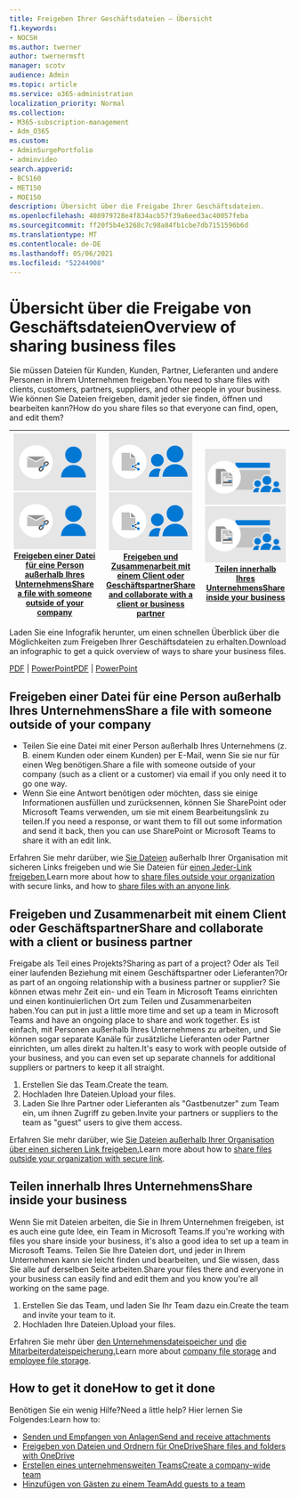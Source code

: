 ```yaml
---
title: Freigeben Ihrer Geschäftsdateien – Übersicht
f1.keywords:
- NOCSH
ms.author: twerner
author: twernermsft
manager: scotv
audience: Admin
ms.topic: article
ms.service: o365-administration
localization_priority: Normal
ms.collection:
- M365-subscription-management
- Adm_O365
ms.custom:
- AdminSurgePortfolio
- adminvideo
search.appverid:
- BCS160
- MET150
- MOE150
description: Übersicht über die Freigabe Ihrer Geschäftsdateien.
ms.openlocfilehash: 408979728e4f834acb57f39a6eed3ac40057feba
ms.sourcegitcommit: ff20f5b4e3268c7c98a84fb1cbe7db7151596b6d
ms.translationtype: MT
ms.contentlocale: de-DE
ms.lasthandoff: 05/06/2021
ms.locfileid: "52244908"
---
```

# <a name="overview-of-sharing-business-files"></a><span data-ttu-id="a7e4a-103">Übersicht über die Freigabe von Geschäftsdateien</span><span class="sxs-lookup"><span data-stu-id="a7e4a-103">Overview of sharing business files</span></span>

<span data-ttu-id="a7e4a-104">Sie müssen Dateien für Kunden, Kunden, Partner, Lieferanten und andere Personen in Ihrem Unternehmen freigeben.</span><span class="sxs-lookup"><span data-stu-id="a7e4a-104">You need to share files with clients, customers, partners, suppliers, and other people in your business.</span></span> <span data-ttu-id="a7e4a-105">Wie können Sie Dateien freigeben, damit jeder sie finden, öffnen und bearbeiten kann?</span><span class="sxs-lookup"><span data-stu-id="a7e4a-105">How do you share files so that everyone can find, open, and edit them?</span></span>

|<span data-ttu-id="a7e4a-106">![Sichere Freigabe](../media/securely-share-file.png)</span><span class="sxs-lookup"><span data-stu-id="a7e4a-106">![Securely share](../media/securely-share-file.png)</span></span><br/>[<span data-ttu-id="a7e4a-107">Freigeben einer Datei für eine Person außerhalb Ihres Unternehmens</span><span class="sxs-lookup"><span data-stu-id="a7e4a-107">Share a file with someone outside of your company</span></span>](#share-a-file-with-someone-outside-of-your-company)|<span data-ttu-id="a7e4a-108">![Zusammenarbeit mit einem Client](../media/share-and-collab-with-partner.png)</span><span class="sxs-lookup"><span data-stu-id="a7e4a-108">![Collaborate with a client](../media/share-and-collab-with-partner.png)</span></span> <br/>[<span data-ttu-id="a7e4a-109">Freigeben und Zusammenarbeit mit einem Client oder Geschäftspartner</span><span class="sxs-lookup"><span data-stu-id="a7e4a-109">Share and collaborate with a client or business partner</span></span>](#share-and-collaborate-with-a-client-or-business-partner) | <span data-ttu-id="a7e4a-110">![Freigeben innerhalb Ihrer Organisation](../media/share-inside-your-org.png)</span><span class="sxs-lookup"><span data-stu-id="a7e4a-110">![Share inside your org](../media/share-inside-your-org.png)</span></span> <br/>[<span data-ttu-id="a7e4a-111">Teilen innerhalb Ihres Unternehmens</span><span class="sxs-lookup"><span data-stu-id="a7e4a-111">Share inside your business</span></span>](#share-inside-your-business) |
|--|--|--|

<span data-ttu-id="a7e4a-112">Laden Sie eine Infografik herunter, um einen schnellen Überblick über die Möglichkeiten zum Freigeben Ihrer Geschäftsdateien zu erhalten.</span><span class="sxs-lookup"><span data-stu-id="a7e4a-112">Download an infographic to get a quick overview of ways to share your business files.</span></span> 

<span data-ttu-id="a7e4a-113">[PDF](https://go.microsoft.com/fwlink/?linkid=2079435)  |  [PowerPoint](https://go.microsoft.com/fwlink/?linkid=2079438)</span><span class="sxs-lookup"><span data-stu-id="a7e4a-113">[PDF](https://go.microsoft.com/fwlink/?linkid=2079435) | [PowerPoint](https://go.microsoft.com/fwlink/?linkid=2079438)</span></span>

## <a name="share-a-file-with-someone-outside-of-your-company"></a><span data-ttu-id="a7e4a-114">Freigeben einer Datei für eine Person außerhalb Ihres Unternehmens</span><span class="sxs-lookup"><span data-stu-id="a7e4a-114">Share a file with someone outside of your company</span></span>

- <span data-ttu-id="a7e4a-115">Teilen Sie eine Datei mit einer Person außerhalb Ihres Unternehmens (z. B. einem Kunden oder einem Kunden) per E-Mail, wenn Sie sie nur für einen Weg benötigen.</span><span class="sxs-lookup"><span data-stu-id="a7e4a-115">Share a file with someone outside of your company (such as a client or a customer) via email if you only need it to go one way.</span></span>
- <span data-ttu-id="a7e4a-116">Wenn Sie eine Antwort benötigen oder möchten, dass sie einige Informationen ausfüllen und zurücksennen, können Sie SharePoint oder Microsoft Teams verwenden, um sie mit einem Bearbeitungslink zu teilen.</span><span class="sxs-lookup"><span data-stu-id="a7e4a-116">If you need a response, or want them to fill out some information and send it back, then you can use SharePoint or Microsoft Teams to share it with an edit link.</span></span>

<span data-ttu-id="a7e4a-117">Erfahren Sie mehr darüber, wie [Sie Dateien](securely-share-files-externally.md) außerhalb Ihrer Organisation mit sicheren Links freigeben und wie Sie Dateien für [einen Jeder-Link freigeben.](share-files-externally.md)</span><span class="sxs-lookup"><span data-stu-id="a7e4a-117">Learn more about how to [share files outside your organization](securely-share-files-externally.md) with secure links, and how to [share files with an anyone link](share-files-externally.md).</span></span>

## <a name="share-and-collaborate-with-a-client-or-business-partner"></a><span data-ttu-id="a7e4a-118">Freigeben und Zusammenarbeit mit einem Client oder Geschäftspartner</span><span class="sxs-lookup"><span data-stu-id="a7e4a-118">Share and collaborate with a client or business partner</span></span>

<span data-ttu-id="a7e4a-119">Freigabe als Teil eines Projekts?</span><span class="sxs-lookup"><span data-stu-id="a7e4a-119">Sharing as part of a project?</span></span> <span data-ttu-id="a7e4a-120">Oder als Teil einer laufenden Beziehung mit einem Geschäftspartner oder Lieferanten?</span><span class="sxs-lookup"><span data-stu-id="a7e4a-120">Or as part of an ongoing relationship with a business partner or supplier?</span></span> <span data-ttu-id="a7e4a-121">Sie können etwas mehr Zeit ein- und ein Team in Microsoft Teams einrichten und einen kontinuierlichen Ort zum Teilen und Zusammenarbeiten haben.</span><span class="sxs-lookup"><span data-stu-id="a7e4a-121">You can put in just a little more time and set up a team in Microsoft Teams and have an ongoing place to share and work together.</span></span> <span data-ttu-id="a7e4a-122">Es ist einfach, mit Personen außerhalb Ihres Unternehmens zu arbeiten, und Sie können sogar separate Kanäle für zusätzliche Lieferanten oder Partner einrichten, um alles direkt zu halten.</span><span class="sxs-lookup"><span data-stu-id="a7e4a-122">It's easy to work with people outside of your business, and you can even set up separate channels for additional suppliers or partners to keep it all straight.</span></span>

1. <span data-ttu-id="a7e4a-123">Erstellen Sie das Team.</span><span class="sxs-lookup"><span data-stu-id="a7e4a-123">Create the team.</span></span>
1. <span data-ttu-id="a7e4a-124">Hochladen Ihre Dateien.</span><span class="sxs-lookup"><span data-stu-id="a7e4a-124">Upload your files.</span></span>
1. <span data-ttu-id="a7e4a-125">Laden Sie Ihre Partner oder Lieferanten als "Gastbenutzer" zum Team ein, um ihnen Zugriff zu geben.</span><span class="sxs-lookup"><span data-stu-id="a7e4a-125">Invite your partners or suppliers to the team as "guest" users to give them access.</span></span>

<span data-ttu-id="a7e4a-126">Erfahren Sie mehr darüber, wie [Sie Dateien außerhalb Ihrer Organisation über einen sicheren Link freigeben.](securely-share-files-externally.md)</span><span class="sxs-lookup"><span data-stu-id="a7e4a-126">Learn more about how to [share files outside your organization with secure link](securely-share-files-externally.md).</span></span>

## <a name="share-inside-your-business"></a><span data-ttu-id="a7e4a-127">Teilen innerhalb Ihres Unternehmens</span><span class="sxs-lookup"><span data-stu-id="a7e4a-127">Share inside your business</span></span>

<span data-ttu-id="a7e4a-128">Wenn Sie mit Dateien arbeiten, die Sie in Ihrem Unternehmen freigeben, ist es auch eine gute Idee, ein Team in Microsoft Teams.</span><span class="sxs-lookup"><span data-stu-id="a7e4a-128">If you're working with files you share inside your business, it's also a good idea to set up a team in Microsoft Teams.</span></span> <span data-ttu-id="a7e4a-129">Teilen Sie Ihre Dateien dort, und jeder in Ihrem Unternehmen kann sie leicht finden und bearbeiten, und Sie wissen, dass Sie alle auf derselben Seite arbeiten.</span><span class="sxs-lookup"><span data-stu-id="a7e4a-129">Share your files there and everyone in your business can easily find and edit them and you know you're all working on the same page.</span></span>

1. <span data-ttu-id="a7e4a-130">Erstellen Sie das Team, und laden Sie Ihr Team dazu ein.</span><span class="sxs-lookup"><span data-stu-id="a7e4a-130">Create the team and invite your team to it.</span></span>
1. <span data-ttu-id="a7e4a-131">Hochladen Ihre Dateien.</span><span class="sxs-lookup"><span data-stu-id="a7e4a-131">Upload your files.</span></span>

<span data-ttu-id="a7e4a-132">Erfahren Sie mehr über [den Unternehmensdateispeicher und](files-to-sharepoint.md) [die Mitarbeiterdateispeicherung.](files-to-onedrive.md)</span><span class="sxs-lookup"><span data-stu-id="a7e4a-132">Learn more about [company file storage](files-to-sharepoint.md) and [employee file storage](files-to-onedrive.md).</span></span>

## <a name="how-to-get-it-done"></a><span data-ttu-id="a7e4a-133">How to get it done</span><span class="sxs-lookup"><span data-stu-id="a7e4a-133">How to get it done</span></span>

<span data-ttu-id="a7e4a-134">Benötigen Sie ein wenig Hilfe?</span><span class="sxs-lookup"><span data-stu-id="a7e4a-134">Need a little help?</span></span> <span data-ttu-id="a7e4a-135">Hier lernen Sie Folgendes:</span><span class="sxs-lookup"><span data-stu-id="a7e4a-135">Learn how to:</span></span>

- [<span data-ttu-id="a7e4a-136">Senden und Empfangen von Anlagen</span><span class="sxs-lookup"><span data-stu-id="a7e4a-136">Send and receive attachments</span></span>](https://support.microsoft.com/office/sending-and-receiving-attachments-d32cd5ad-c7c5-49df-814d-4c17a5d3beb0)
- [<span data-ttu-id="a7e4a-137">Freigeben von Dateien und Ordnern für OneDrive</span><span class="sxs-lookup"><span data-stu-id="a7e4a-137">Share files and folders with OneDrive</span></span>](https://support.microsoft.com/office/share-files-and-folders-with-microsoft-365-business-72f26d6c-bf9e-432c-8b96-e3c2437f5b65)
- [<span data-ttu-id="a7e4a-138">Erstellen eines unternehmensweiten Teams</span><span class="sxs-lookup"><span data-stu-id="a7e4a-138">Create a company-wide team</span></span>](org-wide-team.md)
- [<span data-ttu-id="a7e4a-139">Hinzufügen von Gästen zu einem Team</span><span class="sxs-lookup"><span data-stu-id="a7e4a-139">Add guests to a team</span></span>](https://support.microsoft.com/office/add-guests-to-a-team-in-teams-fccb4fa6-f864-4508-bdde-256e7384a14f)